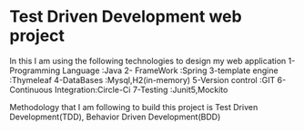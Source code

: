 # Test Driven Development web project 

In this I am using the following technologies to design my web application
1- Programming Language :Java
2- FrameWork            :Spring
3-template engine       :Thymeleaf
4-DataBases             :Mysql,H2(in-memory)
5-Version control       :GIT
6-Continuous Integration:Circle-Ci
7-Testing               :Junit5,Mockito

Methodology that I am following to build this project is Test Driven Development(TDD), Behavior Driven Development(BDD)
